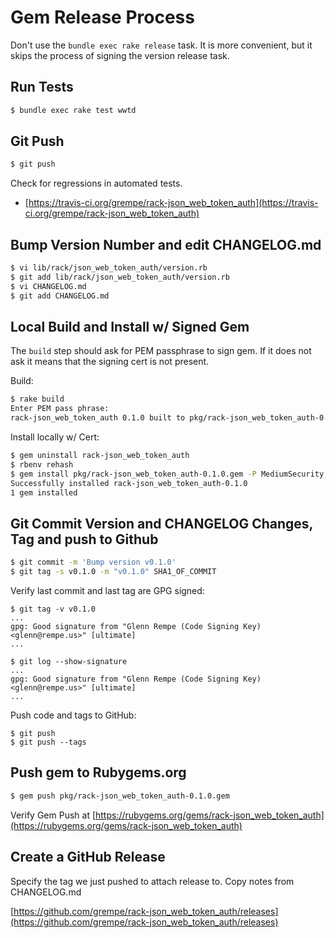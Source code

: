 # Gem Release Process

Don't use the `bundle exec rake release` task. It is more convenient,
but it skips the process of signing the version release task.

## Run Tests

```sh
$ bundle exec rake test wwtd
```

## Git Push

```sh
$ git push
```

Check for regressions in automated tests.

* [https://travis-ci.org/grempe/rack-json_web_token_auth](https://travis-ci.org/grempe/rack-json_web_token_auth)

## Bump Version Number and edit CHANGELOG.md

```sh
$ vi lib/rack/json_web_token_auth/version.rb
$ git add lib/rack/json_web_token_auth/version.rb
$ vi CHANGELOG.md
$ git add CHANGELOG.md
```

## Local Build and Install w/ Signed Gem

The `build` step should ask for PEM passphrase to sign gem. If it does
not ask it means that the signing cert is not present.

Build:

```sh
$ rake build
Enter PEM pass phrase:
rack-json_web_token_auth 0.1.0 built to pkg/rack-json_web_token_auth-0.1.0.gem
```

Install locally w/ Cert:

```sh
$ gem uninstall rack-json_web_token_auth
$ rbenv rehash
$ gem install pkg/rack-json_web_token_auth-0.1.0.gem -P MediumSecurity
Successfully installed rack-json_web_token_auth-0.1.0
1 gem installed
```

## Git Commit Version and CHANGELOG Changes, Tag and push to Github

```sh
$ git commit -m 'Bump version v0.1.0'
$ git tag -s v0.1.0 -m "v0.1.0" SHA1_OF_COMMIT
```

Verify last commit and last tag are GPG signed:

```
$ git tag -v v0.1.0
...
gpg: Good signature from "Glenn Rempe (Code Signing Key) <glenn@rempe.us>" [ultimate]
...
```

```
$ git log --show-signature
...
gpg: Good signature from "Glenn Rempe (Code Signing Key) <glenn@rempe.us>" [ultimate]
...
```

Push code and tags to GitHub:

```
$ git push
$ git push --tags
```

## Push gem to Rubygems.org

```sh
$ gem push pkg/rack-json_web_token_auth-0.1.0.gem
```

Verify Gem Push at [https://rubygems.org/gems/rack-json_web_token_auth](https://rubygems.org/gems/rack-json_web_token_auth)

## Create a GitHub Release

Specify the tag we just pushed to attach release to. Copy notes from CHANGELOG.md

[https://github.com/grempe/rack-json_web_token_auth/releases](https://github.com/grempe/rack-json_web_token_auth/releases)
